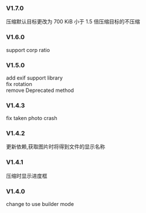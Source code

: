 ### V1.7.0
压缩默认目标更改为 700 KiB
小于 1.5 倍压缩目标的不压缩

### V1.6.0
support corp ratio

### V1.5.0
add exif support library  
fix rotation   
remove Deprecated method  

### V1.4.3
fix taken photo crash

### V1.4.2
更新依赖,获取图片时将得到文件的显示名称

### V1.4.1
压缩时显示进度框

### V1.4.0
change to use builder mode
